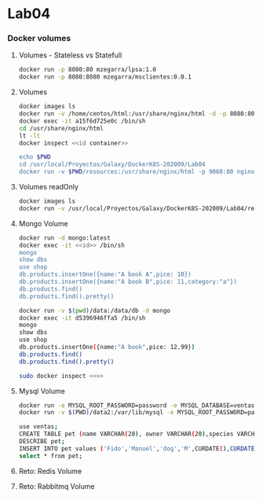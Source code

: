 # Lab04

### Docker volumes

1. Volumes - Stateless vs Statefull
    ```bash
    docker run -p 8080:80 mzegarra/lpsa:1.0
    docker run -p 8080:8080 mzegarra/msclientes:0.0.1
    ``` 

1. Volumes
    ```bash
    docker images ls
    docker run -v /home/centos/html:/usr/share/nginx/html -d -p 8080:80 nginx
    docker exec -it a15f6d725e0c /bin/sh
    cd /usr/share/nginx/html
    lt -lt
    docker inspect <<id container>>

    echo $PWD
    cd /usr/local/Proyectos/Galaxy/DockerK8S-202009/Lab04
    docker run -v $PWD/resources:/usr/share/nginx/html -p 9060:80 nginx
    ``` 
    
1. Volumes readOnly
    ```bash
    docker images ls
    docker run -v /usr/local/Proyectos/Galaxy/DockerK8S-202009/Lab04/resources:/usr/share/nginx/html:ro -p 9060:80
    ``` 

1. Mongo Volume


    ```bash
    docker run -d mongo:latest
    docker exec -it <<id>> /bin/sh
    mongo
    show dbs
    use shop
    db.products.insertOne({name:"A book A",pice: 10})
    db.products.insertOne({name:"A book B",pice: 11,category:"a"})
    db.products.find()
    db.products.find().pretty()
    ```


    ```bash
    docker run -v $(pwd)/data:/data/db -d mongo
    docker exec -it d5396946ffa5 /bin/sh
    mongo
    show dbs
    use shop
    db.products.insertOne({name:"A book",pice: 12.99})
    db.products.find()
    db.products.find().pretty()

    sudo docker inspect <<>>
    ```


1. Mysql Volume
    ```bash
    docker run -e MYSQL_ROOT_PASSWORD=password -e MYSQL_DATABASE=ventas -d mysql:8.0
    docker run -v $(PWD)/data2:/var/lib/mysql -e MYSQL_ROOT_PASSWORD=password -e MYSQL_DATABASE=ventas -d mysql:8.0

    use ventas;
    CREATE TABLE pet (name VARCHAR(20), owner VARCHAR(20),species VARCHAR(20), sex CHAR(1), birth DATE, death DATE);
    DESCRIBE pet;
    INSERT INTO pet values ('Fido','Manuel','dog','M',CURDATE(),CURDATE());
    select * from pet;
    ``` 

1. Reto: Redis Volume
1. Reto: Rabbitmq Volume

